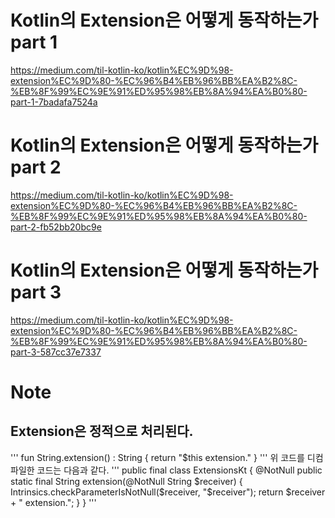 # Kotlin의 Extension은 어떻게 동작하는가 part 1
https://medium.com/til-kotlin-ko/kotlin%EC%9D%98-extension%EC%9D%80-%EC%96%B4%EB%96%BB%EA%B2%8C-%EB%8F%99%EC%9E%91%ED%95%98%EB%8A%94%EA%B0%80-part-1-7badafa7524a

# Kotlin의 Extension은 어떻게 동작하는가 part 2
https://medium.com/til-kotlin-ko/kotlin%EC%9D%98-extension%EC%9D%80-%EC%96%B4%EB%96%BB%EA%B2%8C-%EB%8F%99%EC%9E%91%ED%95%98%EB%8A%94%EA%B0%80-part-2-fb52bb20bc9e

# Kotlin의 Extension은 어떻게 동작하는가 part 3
https://medium.com/til-kotlin-ko/kotlin%EC%9D%98-extension%EC%9D%80-%EC%96%B4%EB%96%BB%EA%B2%8C-%EB%8F%99%EC%9E%91%ED%95%98%EB%8A%94%EA%B0%80-part-3-587cc37e7337

# Note
## Extension은 정적으로 처리된다.
'''
fun String.extension() : String {
    return "$this extension."
}
'''
위 코드를 디컴파일한 코드는 다음과 같다.
'''
public final class ExtensionsKt {
   @NotNull
   public static final String extension(@NotNull String $receiver) {
      Intrinsics.checkParameterIsNotNull($receiver, "$receiver");
      return $receiver + " extension.";
   }
}
'''
